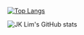 <!--
**LIFOsitory/LIFOsitory** is a ✨ _special_ ✨ repository because its `README.md` (this file) appears on your GitHub profile.

Here are some ideas to get you started:

- 🔭 I’m currently working on ...
- 🌱 I’m currently learning ...
- 👯 I’m looking to collaborate on ...
- 🤔 I’m looking for help with ...
- 💬 Ask me about ...
- 📫 How to reach me: ...
- 😄 Pronouns: ...
- ⚡ Fun fact: ...
-->

[![Top Langs](https://github-readme-stats.vercel.app/api/top-langs/?username=lifository&langs_count=9&layout=compact)](https://github.com/anuraghazra/github-readme-stats)

![JK Lim's GitHub stats](https://github-readme-stats.vercel.app/api?username=lifository&show_icons=true&include_forks=true&count_private=true&include_all_commits=true)
